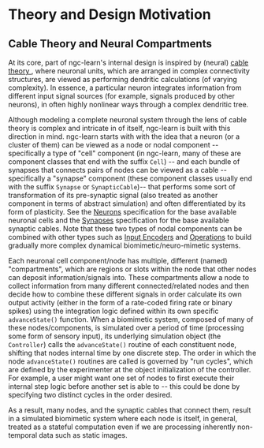 # Theory and Design Motivation

## Cable Theory and Neural Compartments
At its core, part of ngc-learn's internal design is inspired by (neural) 
<a href="http://www.scholarpedia.org/article/Neuronal_cable_theory">cable theory </a>, 
where neuronal units, which are arranged in complex connectivity structures, are viewed 
as performing dendritic calculations (of varying complexity). In essence, a particular 
neuron integrates information from different input signal sources (for example, 
signals produced by other neurons), in often highly nonlinear ways through a 
complex dendritic tree.

Although modeling a complete neuronal system through the lens of cable theory is 
complex and intricate in of itself, ngc-learn is built with this direction in 
mind. ngc-learn starts with with the idea that a neuron (or a cluster of them) 
can be viewed as a node or nodal component -- specifically a type of "cell" 
component (in ngc-learn, many of these are component classes that end with the 
suffix `Cell`) -- and each bundle of synapses that connects pairs of nodes can 
be viewed as a cable  -- specifically a "synapse" component  (these component 
classes usually end with the suffix `Synapse` or `SynapticCable`)-- that performs 
some sort of transformation of its pre-synaptic signal (also treated as another 
component in terms of abstract simulation) and often differentiated by its form 
of plasticity. See the [Neurons](../modeling/neurons) specification for the base available 
neuronal cells and the [Synapses](../modeling/synapses) specification for the base available 
synaptic cables. Note that these two types of nodal components can be combined 
with other types such as [Input Encoders](../modeling/input_encoders) and [Operations](../modeling/other_ops) to build 
gradually more complex dynamical biomimetic/neuro-mimetic systems.

Each neuronal cell component/node has multiple, different (named) "compartments", 
which are regions or slots within the node that other nodes can deposit 
information/signals into. These compartments allow a node to collect information 
from many different connected/related nodes and then decide how to combine these 
different signals in order calculate its own output activity (either in the form 
of a rate-coded firing rate or binary spikes) using the integration logic defined 
within its own specific `advanceState()` function. When a biomimetic system, 
composed of many of these nodes/components, is simulated over a period of time 
(processing some form of sensory input), its underlying simulation object 
(the `Controller`) calls the `advanceState()` routine of each constituent node, 
shifting that nodes internal time by one discrete step. The order in which the 
node `advanceState()` routines are called is governed by "run cycles", which are 
defined by the experimenter at the object initialization of the controller. For 
example, a user might want one set of nodes to first execute their internal step 
logic before another set is able to -- this could be done by specifying two 
distinct cycles in the order desired.

As a result, many nodes, and the synaptic cables that connect them, result in 
a simulated biomimetic system where each node is itself, in general, treated as 
a stateful computation even if we are processing inherently non-temporal data 
such as static images.
